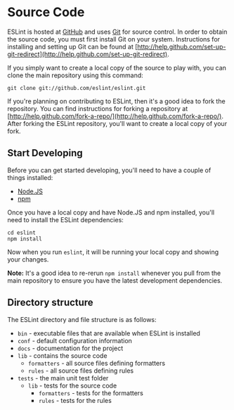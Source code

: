 # Source Code

ESLint is hosted at [GitHub](https://github.com/eslint/eslint) and uses [Git](http://git-scm.com/) for source control. In order to obtain the source code, you must first install Git on your system. Instructions for installing and setting up Git can be found at [http://help.github.com/set-up-git-redirect](http://help.github.com/set-up-git-redirect).

If you simply want to create a local copy of the source to play with, you can clone the main repository using this command:

    git clone git://github.com/eslint/eslint.git

If you're planning on contributing to ESLint, then it's a good idea to fork the repository. You can find instructions for forking a repository at [http://help.github.com/fork-a-repo/](http://help.github.com/fork-a-repo/). After forking the ESLint repository, you'll want to create a local copy of your fork.

## Start Developing

Before you can get started developing, you'll need to have a couple of things installed:

* [Node.JS](http://nodejs.org)
* [npm](http://npmjs.org)

Once you have a local copy and have Node.JS and npm installed, you'll need to install the ESLint dependencies:

    cd eslint
    npm install

Now when you run `eslint`, it will be running your local copy and showing your changes.

**Note:** It's a good idea to re-rerun `npm install` whenever you pull from the main repository to ensure you have the latest development dependencies.

## Directory structure

The ESLint directory and file structure is as follows:

* `bin` - executable files that are available when ESLint is installed
* `conf` - default configuration information
* `docs` - documentation for the project
* `lib` - contains the source code
    * `formatters` - all source files defining formatters
    * `rules` - all source files defining rules
* `tests` - the main unit test folder
    * `lib` - tests for the source code
        * `formatters` - tests for the formatters
        * `rules` - tests for the rules
